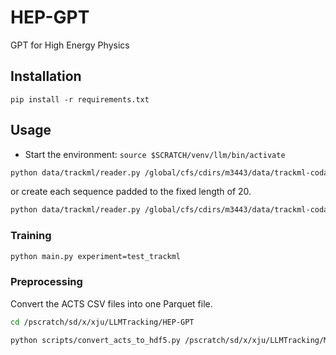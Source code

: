 # HEP-GPT
GPT for High Energy Physics

## Installation

```
pip install -r requirements.txt
```

## Usage

* Start the environment: `source $SCRATCH/venv/llm/bin/activate`
```bash
python data/trackml/reader.py /global/cfs/cdirs/m3443/data/trackml-codalab/train_all data/trackml/ -w 10
```
or create each sequence padded to the fixed length of 20.

```bash
python data/trackml/reader.py /global/cfs/cdirs/m3443/data/trackml-codalab/train_all data/trackml_fixed_length/ -w 10 --num-train 1000 --num-val 100 --padding --prefix v2
```

### Training

```bash
python main.py experiment=test_trackml
```

### Preprocessing

Convert the ACTS CSV files into one Parquet file.
```bash
cd /pscratch/sd/x/xju/LLMTracking/HEP-GPT

python scripts/convert_acts_to_hdf5.py /pscratch/sd/x/xju/LLMTracking/MCGenerators/acts/dask_v5_p500_try1 data/raw_parquets/v5/partition1 -w 10
```